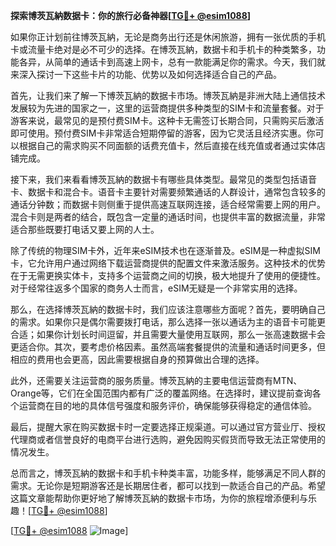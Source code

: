 **探索博茨瓦納数据卡：你的旅行必备神器[[TG💪+ @esim1088](https://t.me/s/esim1088)]**

如果你正计划前往博茨瓦納，无论是商务出行还是休闲旅游，拥有一张优质的手机卡或流量卡绝对是必不可少的选择。在博茨瓦納，数据卡和手机卡的种类繁多，功能各异，从简单的通话卡到高速上网卡，总有一款能满足你的需求。今天，我们就来深入探讨一下这些卡片的功能、优势以及如何选择适合自己的产品。

首先，让我们来了解一下博茨瓦納的数据卡市场。博茨瓦納是非洲大陆上通信技术发展较为先进的国家之一，这里的运营商提供多种类型的SIM卡和流量套餐。对于游客来说，最常见的是预付费SIM卡。这种卡无需签订长期合同，只需购买后激活即可使用。预付费SIM卡非常适合短期停留的游客，因为它灵活且经济实惠。你可以根据自己的需求购买不同面额的话费充值卡，然后直接在线充值或者通过实体店铺完成。

接下来，我们来看看博茨瓦納的数据卡有哪些具体类型。最常见的类型包括语音卡、数据卡和混合卡。语音卡主要针对需要频繁通话的人群设计，通常包含较多的通话分钟数；而数据卡则侧重于提供高速互联网连接，适合经常需要上网的用户。混合卡则是两者的结合，既包含一定量的通话时间，也提供丰富的数据流量，非常适合那些既要打电话又要上网的人士。

除了传统的物理SIM卡外，近年来eSIM技术也在逐渐普及。eSIM是一种虚拟SIM卡，它允许用户通过网络下载运营商提供的配置文件来激活服务。这种技术的优势在于无需更换实体卡，支持多个运营商之间的切换，极大地提升了使用的便捷性。对于经常往返多个国家的商务人士而言，eSIM无疑是一个非常实用的选择。

那么，在选择博茨瓦納的数据卡时，我们应该注意哪些方面呢？首先，要明确自己的需求。如果你只是偶尔需要拨打电话，那么选择一张以通话为主的语音卡可能更合适；如果你计划长时间逗留，并且需要大量使用互联网，那么一张高速数据卡会更适合你。其次，要考虑价格因素。虽然高端套餐提供的流量和通话时间更多，但相应的费用也会更高，因此需要根据自身的预算做出合理的选择。

此外，还需要关注运营商的服务质量。博茨瓦納的主要电信运营商有MTN、Orange等，它们在全国范围内都有广泛的覆盖网络。在选择时，建议提前查询各个运营商在目的地的具体信号强度和服务评价，确保能够获得稳定的通信体验。

最后，提醒大家在购买数据卡时一定要选择正规渠道。可以通过官方营业厅、授权代理商或者信誉良好的电商平台进行选购，避免因购买假货而导致无法正常使用的情况发生。

总而言之，博茨瓦納的数据卡和手机卡种类丰富，功能多样，能够满足不同人群的需求。无论你是短期游客还是长期居住者，都可以找到一款适合自己的产品。希望这篇文章能帮助你更好地了解博茨瓦納的数据卡市场，为你的旅程增添便利与乐趣！[[TG💪+ @esim1088](https://t.me/s/esim1088)]

[[TG💪+ @esim1088](https://t.me/s/esim1088) ![Image](https://i.postimg.cc/4NQfJmqS/Snipaste-2025-05-13-00-14-12.png)]